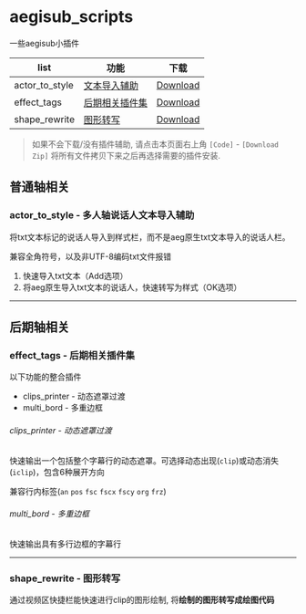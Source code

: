 # aegisub_scripts

一些aegisub小插件

| list           | 功能                                                       | 下载                                      |
| -------------- | ---------------------------------------------------------- | ----------------------------------------- |
| actor_to_style | [文本导入辅助](#actor_to_style---多人轴说话人文本导入辅助) | [Download](./autoload/actor_to_style.lua) |
| effect_tags    | [后期相关插件集](#effect_tags---后期相关插件集)            | [Download](./autoload/effect_tags.lua)    |
| shape_rewrite  | [图形转写](#shape_rewrite---图形转写)                      | [Download](./autoload/shape_rewrite.lua)  |

> 如果不会下载/没有插件辅助, 请点击本页面右上角 `[Code]` - `[Download Zip]` 将所有文件拷贝下来之后再选择需要的插件安装.



## 普通轴相关

### actor_to_style - 多人轴说话人文本导入辅助

将txt文本标记的说话人导入到样式栏，而不是aeg原生txt文本导入的说话人栏。

兼容全角符号，以及非UTF-8编码txt文件报错

1. 快速导入txt文本（Add选项）
2. 将aeg原生导入txt文本的说话人，快速转写为样式（OK选项）

---


## 后期轴相关

### effect_tags - 后期相关插件集

以下功能的整合插件

- clips_printer - 动态遮罩过渡
- multi_bord - 多重边框

###### clips_printer - 动态遮罩过渡

快速输出一个包括整个字幕行的动态遮罩。可选择动态出现(`clip`)或动态消失(`iclip`)，包含6种展开方向

兼容行内标签(`an` `pos` `fsc` `fscx` `fscy` `org` `frz`)

###### multi_bord - 多重边框

快速输出具有多行边框的字幕行

---

### shape_rewrite - 图形转写

通过视频区快捷栏能快速进行clip的图形绘制, 将**绘制的图形转写成绘图代码**